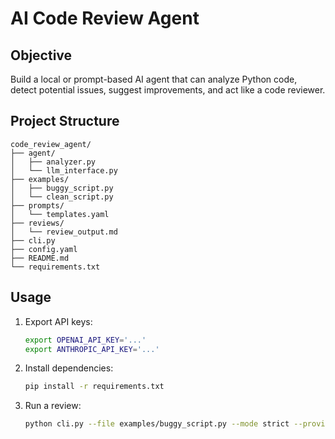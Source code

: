 # AI Code Review Agent

## Objective
Build a local or prompt-based AI agent that can analyze Python code, detect potential issues, suggest improvements, and act like a code reviewer.

## Project Structure
```
code_review_agent/
├── agent/
│   ├── analyzer.py
│   └── llm_interface.py
├── examples/
│   ├── buggy_script.py
│   └── clean_script.py
├── prompts/
│   └── templates.yaml
├── reviews/
│   └── review_output.md
├── cli.py
├── config.yaml
├── README.md
└── requirements.txt
```

## Usage
1. Export API keys:
   ```bash
   export OPENAI_API_KEY='...'
   export ANTHROPIC_API_KEY='...'
   ```
2. Install dependencies:
   ```bash
   pip install -r requirements.txt
   ```
3. Run a review:
   ```bash
   python cli.py --file examples/buggy_script.py --mode strict --provider openai
   ```

